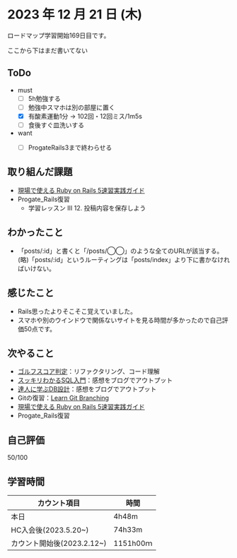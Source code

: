 # 2023 年 12 月 21 日 (木)
ロードマップ学習開始169日目です。

ここから下はまだ書いてない


## ToDo
- must
  - [ ] 5h勉強する
  - [ ] 勉強中スマホは別の部屋に置く
  - [x] 有酸素運動1分 -> 102回・12回ミス/1m5s
  - [ ] 食後すぐ皿洗いする
- want
  - [ ] ProgateRails3まで終わらせる


## 取り組んだ課題
- [現場で使える Ruby on Rails 5速習実践ガイド](https://amzn.asia/d/7Devfqq)
- Progate_Rails復習
  - 学習レッスン III 12. 投稿内容を保存しよう


## わかったこと
- 「posts/:id」と書くと「/posts/◯◯」のような全てのURLが該当する。(略)「posts/:id」というルーティングは「posts/index」より下に書かなければいけない。


## 感じたこと
- Rails思ったよりそこそこ覚えていました。
- スマホや別のウインドウで関係ないサイトを見る時間が多かったので自己評価50点です。


## 次やること
- [ゴルフスコア判定](https://github.com/happiness-chain/practice/blob/main/08_ruby/002_%E3%82%B4%E3%83%AB%E3%83%95%E3%82%B9%E3%82%B3%E3%82%A2%E5%88%A4%E5%AE%9A.md)：リファクタリング、コード理解
- [スッキリわかるSQL入門](https://github.com/happiness-chain/practice/blob/main/database/01_%E3%82%B9%E3%83%83%E3%82%AD%E3%83%AA%E3%82%8F%E3%81%8B%E3%82%8BSQL%E5%85%A5%E9%96%80.md)：感想をブログでアウトプット
- [達人に学ぶDB設計](https://github.com/happiness-chain/practice/blob/main/database/02_%E9%81%94%E4%BA%BA%E3%81%AB%E5%AD%A6%E3%81%B6DB%E8%A8%AD%E8%A8%88.md)：感想をブログでアウトプット
- Gitの復習：[Learn Git Branching](https://learngitbranching.js.org/?locale=ja)
- [現場で使える Ruby on Rails 5速習実践ガイド](https://amzn.asia/d/7Devfqq)
- Progate_Rails復習


## 自己評価
50/100


## 学習時間
|カウント項目|時間|
|----|----|
|本日|4h48m|
|HC入会後(2023.5.20~)|74h33m|
|カウント開始後(2023.2.12~)|1151h00ｍ|
